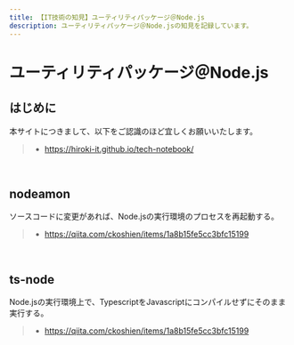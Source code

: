 ```yaml
---
title: 【IT技術の知見】ユーティリティパッケージ＠Node.js
description: ユーティリティパッケージ＠Node.jsの知見を記録しています。
---
```


# ユーティリティパッケージ＠Node.js

## はじめに

本サイトにつきまして、以下をご認識のほど宜しくお願いいたします。

> - https://hiroki-it.github.io/tech-notebook/

<br>

## nodeamon

ソースコードに変更があれば、Node.jsの実行環境のプロセスを再起動する。

> - https://qiita.com/ckoshien/items/1a8b15fe5cc3bfc15199

<br>

## ts-node

Node.jsの実行環境上で、TypescriptをJavascriptにコンパイルせずにそのまま実行する。

> - https://qiita.com/ckoshien/items/1a8b15fe5cc3bfc15199

<br>
